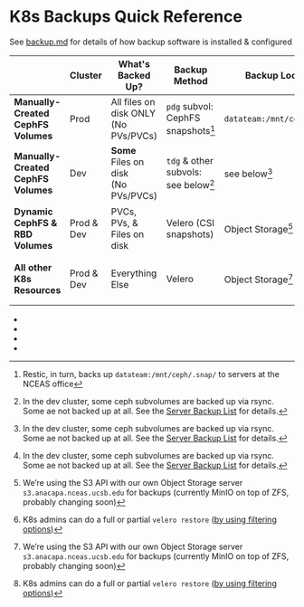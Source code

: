 # K8s Backups Quick Reference

See [backup.md](backup.md) for details of how backup software is installed & configured

|                                     | Cluster    | What's Backed Up?                       | Backup Method                        | Backup Location             | Recovery                     |
|-------------------------------------|------------|-----------------------------------------|--------------------------------------|-----------------------------|------------------------------|
| **Manually-Created CephFS Volumes** | Prod       | All files on disk ONLY<br>(No PVs/PVCs) | `pdg` subvol: CephFS snapshots[^1]   | `datateam:/mnt/ceph/.snap/` | Manual copy from `.snap` dir |
| **Manually-Created CephFS Volumes** | Dev        | **Some** Files on disk<br>(No PVs/PVCs) | `tdg` & other subvols: see below[^2] | see below[^2]               | see below[^2]                |
| **Dynamic CephFS & RBD Volumes**    | Prod & Dev | PVCs, PVs, & Files on disk              | Velero (CSI snapshots)               | Object Storage[^3]          | K8s admins can restore[^4]   |
| **All other K8s Resources**         | Prod & Dev | Everything Else                         | Velero                               | Object Storage[^3]          | K8s admins: can restore[^4]  |


- [^1]: Restic, in turn, backs up `datateam:/mnt/ceph/.snap/` to servers at the NCEAS office
- [^2]: In the dev cluster, some ceph subvolumes are backed up via rsync. Some ae not backed up at all. See the [Server Backup List](https://docs.google.com/spreadsheets/d/1xFOFQ1lF90BoFLYRkpBRSNj5QqVyfG2DLnwc1znaNI4/edit?usp=sharing) for details.
- [^3]: We’re using the S3 API with our own Object Storage server `s3.anacapa.nceas.ucsb.edu` for backups (currently MinIO on top of ZFS, probably changing soon)
- [^4]: K8s admins can do a full or partial `velero restore` ([by using filtering options](https://velero.io/docs/main/resource-filtering/))
